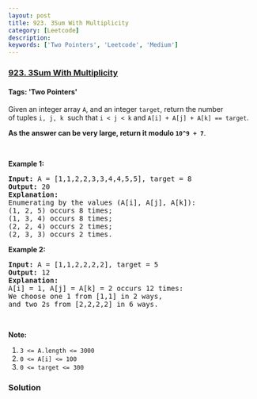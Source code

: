 ```yaml
---
layout: post
title: 923. 3Sum With Multiplicity
category: [Leetcode]
description: 
keywords: ['Two Pointers', 'Leetcode', 'Medium']
---
```

### [923. 3Sum With Multiplicity](https://leetcode.com/problems/3sum-with-multiplicity)

#### Tags: 'Two Pointers'

<div class="content__u3I1 question-content__JfgR"><div><p>Given an integer array <code>A</code>, and an integer <code>target</code>, return the number of tuples <code>i, j, k</code>  such that <code>i &lt; j &lt; k</code> and <code>A[i] + A[j] + A[k] == target</code>.</p>
<p><strong>As the answer can be very large, return it modulo <code>10^9 + 7</code></strong>.</p>
<p> </p>
<p><strong>Example 1:</strong></p>
<pre><strong>Input: </strong>A = <span id="example-input-1-1">[1,1,2,2,3,3,4,4,5,5]</span>, target = <span id="example-input-1-2">8</span>
<strong>Output: </strong><span id="example-output-1">20</span>
<strong>Explanation: </strong>
Enumerating by the values (A[i], A[j], A[k]):
(1, 2, 5) occurs 8 times;
(1, 3, 4) occurs 8 times;
(2, 2, 4) occurs 2 times;
(2, 3, 3) occurs 2 times.
</pre>
<div>
<p><strong>Example 2:</strong></p>
<pre><strong>Input: </strong>A = <span id="example-input-2-1">[1,1,2,2,2,2]</span>, target = <span id="example-input-2-2">5</span>
<strong>Output: </strong><span id="example-output-2">12</span>
<strong>Explanation: </strong>
A[i] = 1, A[j] = A[k] = 2 occurs 12 times:
We choose one 1 from [1,1] in 2 ways,
and two 2s from [2,2,2,2] in 6 ways.
</pre>
<p> </p>
</div>
<p><strong>Note:</strong></p>
<ol>
<li><code>3 &lt;= A.length &lt;= 3000</code></li>
<li><code>0 &lt;= A[i] &lt;= 100</code></li>
<li><code>0 &lt;= target &lt;= 300</code></li>
</ol></div></div>

### Solution
